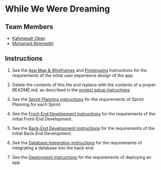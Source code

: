 # While We Were Dreaming

## Team Members

* [Kahmeeah Obey](https://github.com/kahmeeah)
* [Mohamed Alremeithi](https://github.com/Mohamed-Alremeithi)



## Instructions

1. See the [App Map & Wireframes](instructions-0a-app-map-wireframes.md) and [Prototyping](./instructions-0b-prototyping.md) instructions for the requirements of the initial user experience design of the app.

1. Delete the contents of this file and replace with the contents of a proper README.md, as described in the [project setup instructions](./instructions-0c-project-setup.md)

1. See the [Sprint Planning instructions](instructions-0d-sprint-planning.md) for the requirements of Sprint Planning for each Sprint.

1. See the [Front-End Development instructions](./instructions-1-front-end.md) for the requirements of the initial Front-End Development.

1. See the [Back-End Development instructions](./instructions-2-back-end.md) for the requirements of the initial Back-End Development.

1. See the [Database Integration instructions](./instructions-3-database.md) for the requirements of integrating a database into the back-end.

1. See the [Deployment instructions](./instructions-4-deployment.md) for the requirements of deploying an app.
